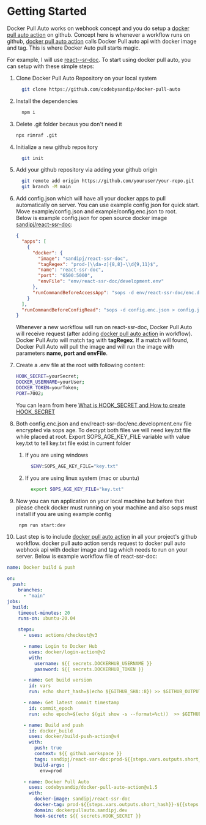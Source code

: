 # Getting Started

Docker Pull Auto works on webhook concept and you do setup a [docker pull auto action](https://github.com/marketplace/actions/docker-pull-auto-action) on github. Concept here is whenever a workflow runs on github, [docker pull auto action](https://github.com/marketplace/actions/docker-pull-auto-action) calls Docker Pull auto api with docker image and tag. This is where Docker Auto pull starts magic.

For example, I will use [react--sr-doc](https://github.com/codebysandip/react-ssr-doc). To start using docker pull auto, you can setup with these simple steps:

1. Clone Docker Pull Auto Repository on your local system

   ```bash
     git clone https://github.com/codebysandip/docker-pull-auto
   ```

2. Install the dependencies
   ```bash
     npm i
   ```
3. Delete .git folder becaus you don't need it

   ```bash
   npx rimraf .git
   ```

4. Initialize a new github repository
   ```bash
     git init
   ```
5. Add your github repository via adding your github origin

   ```bash
     git remote add origin https://github.com/youruser/your-repo.git
     git branch -M main
   ```

6. Add config.json which will have all your docker apps to pull automatically on server. You can use example config json for quick start. Move example/config.json and example/config.enc.json to root.  
   Below is example config.json for open source docker image [sandipj/react-ssr-doc](https://hub.docker.com/repository/docker/sandipj/react-ssr-doc/general):

   ```json
   {
     "apps": [
       {
         "docker": {
           "image": "sandipj/react-ssr-doc",
           "tagRegex": "prod-[\\da-z]{8,8}-\\d{9,11}$",
           "name": "react-ssr-doc",
           "port": "6500:5000",
           "envFile": "env/react-ssr-doc/development.env"
         },
         "runCommandBeforeAccessApp": "sops -d env/react-ssr-doc/enc.development.env > env/react-ssr-doc/development.env"
       }
     ],
     "runCommandBeforeConfigRead": "sops -d config.enc.json > config.json"
   }
   ```

   Whenever a new workflow will run on react-ssr-doc, Docker Pull Auto will receive request (after adding [docker pull auto action](https://github.com/marketplace/actions/docker-pull-auto-action) in workflow). Docker Pull Auto will match tag with **tagRegex**. If a match will found, Docker Pull Auto will pull the image and will run the image with parameters **name, port and envFile**.

7. Create a .env file at the root with following content:

   ```bash
   HOOK_SECRET=yourSecret;
   DOCKER_USERNAME=yourUser;
   DOCKER_TOKEN=yourToken;
   PORT=7002;
   ```

   You can learn from here [What is HOOK_SECRET and How to create HOOK_SECRET](./how-to-create-hook-secret.md)

8. Both config.enc.json and env/react-ssr-doc/enc.development.env file encrypted via sops age. To decrypt both files we will need key.txt file while placed at root. Export SOPS_AGE_KEY_FILE variable with value key.txt to tell key.txt file exist in current folder

   1. If you are using windows
      ```bash
        $ENV:SOPS_AGE_KEY_FILE="key.txt"
      ```
   2. If you are using linux system (mac or ubuntu)
      ```bash
        export SOPS_AGE_KEY_FILE="key.txt"
      ```

9. Now you can run application on your local machine but before that please check docker must running on your machine and also sops must install if you are using example config
   ```bash
    npm run start:dev
   ```

10. Last step is to include [docker pull auto action](https://github.com/marketplace/actions/docker-pull-auto-action) in all your project's github workflow. docker pull auto action sends request to docker pull auto webhook api with docker image and tag which needs to run on your server. Below is example workflow file of react-ssr-doc:

```yaml
name: Docker build & push

on:
  push:
    branches:
      - "main"
jobs:
  build:
    timeout-minutes: 20
    runs-on: ubuntu-20.04

    steps:
      - uses: actions/checkout@v3

      - name: Login to Docker Hub
        uses: docker/login-action@v2
        with:
          username: ${{ secrets.DOCKERHUB_USERNAME }}
          password: ${{ secrets.DOCKERHUB_TOKEN }}

      - name: Get build version
        id: vars
        run: echo short_hash=$(echo ${GITHUB_SHA::8}) >> $GITHUB_OUTPUT

      - name: Get latest commit timestamp
        id: commit_epoch
        run: echo epoch=$(echo $(git show -s --format=%ct))  >> $GITHUB_OUTPUT

      - name: Build and push
        id: docker_build
        uses: docker/build-push-action@v4
        with:
          push: true
          context: ${{ github.workspace }}
          tags: sandipj/react-ssr-doc:prod-${{steps.vars.outputs.short_hash}}-${{steps.commit_epoch.outputs.epoch}}
          build-args: |
            env=prod

      - name: Docker Pull Auto
        uses: codebysandip/docker-pull-auto-action@v1.5
        with:
          docker-image: sandipj/react-ssr-doc
          docker-tag: prod-${{steps.vars.outputs.short_hash}}-${{steps.commit_epoch.outputs.epoch}}
          domain: dockerpullauto.sandipj.dev
          hook-secret: ${{ secrets.HOOK_SECRET }}

```
